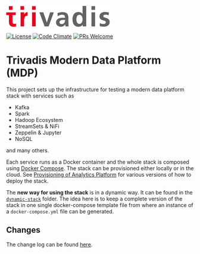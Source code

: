 ![](tri_logo_high.jpg)

[![License](http://img.shields.io/:license-Apache%202-blue.svg)](http://www.apache.org/licenses/LICENSE-2.0.txt)
[![Code Climate](https://codeclimate.com/github/codeclimate/codeclimate/badges/gpa.svg)](https://codeclimate.com/github/TrivadisPF/modern-data-platform-stack)
[![PRs Welcome](https://img.shields.io/badge/PRs-welcome-brightgreen.svg?style=flat-square)](http://makeapullrequest.com)

# Trivadis Modern Data Platform (MDP)

This project sets up the infrastructure for testing a modern data platform stack with services such as

* Kafka
* Spark
* Hadoop Ecosystem
* StreamSets & NiFi
* Zeppelin & Jupyter
* NoSQL

and many others.

Each service runs as a Docker container and the whole stack is composed using [Docker Compose](https://docs.docker.com/compose/). The stack can be provisioned either locally or in the cloud. See [Provisioning of Analytics Platform](./full-stack/environment/README.md) for various versions of how to deploy the stack. 

The **new way for using the stack** is in a dynamic way. It can be found in the [`dynamic-stack`](./dynamic-stack/README.md) folder. The idea here is to keep a complete version of the stack in one single docker-compose template file from where an instance of a `docker-compose.yml` file can be generated.    

## Changes

The change log can be found [here](./documentation/changes.md).
